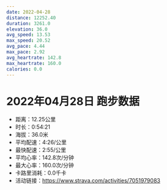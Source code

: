 ```yaml
---
date: 2022-04-28
distance: 12252.40
duration: 3261.0
elevation: 36.0
avg_speed: 13.53
max_speed: 20.52
avg_pace: 4.44
max_pace: 2.92
avg_heartrate: 142.8
max_heartrate: 160.0
calories: 0.0
---
```


# 2022年04月28日 跑步数据

- 距离：12.25公里
- 时长：0:54:21
- 海拔：36.0米
- 平均配速：4:26/公里
- 最快配速：2:55/公里
- 平均心率：142.8次/分钟
- 最大心率：160.0次/分钟
- 卡路里消耗：0.0千卡
- 活动链接：https://www.strava.com/activities/7051979083
